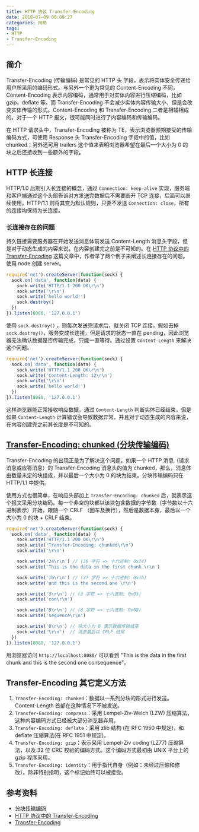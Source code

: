 ```yaml
---
title: HTTP 协议 Transfer-Encoding
date: 2018-07-09 00:08:27
categories: 网络
tags:
- HTTP
- Transfer-Encoding  
---
```


## 简介

Transfer-Encoding (传输编码) 是常见的 HTTP 头 字段，表示将实体安全传递给用户所采用的编码形式。与另外一个更为常见的 Content-Encoding 不同，Content-Encoding 表示内容编码，通常用于对实体内容进行压缩编码，比如 gzip，deflate 等。而 Transfer-Encoding 不会减少实体内容传输大小，但是会改变实体传输的形式。Content-Encoding 和 Transfer-Encoding 二者是相辅相成的，对于一个 HTTP 报文，很可能同时进行了内容编码和传输编码。

在 HTTP 请求头中，Transfer-Encoding 被称为 TE，表示浏览器预期接受的传输编码方式，可使用 Response 头 Transfer-Encoding 字段中的值，比如 chunked；另外还可用 trailers 这个值来表明浏览器希望在最后一个大小为 0 的块之后还接收到一些额外的字段。

<!--more-->

## HTTP 长连接

HTTP/1.0 后期引入长连接的概念，通过 `Connection: keep-alive` 实现，服务端和客户端通过这个头部告诉对方发送完数据后不需要断开 TCP 连接，后面可以继续使用。HTTP/1.1 则将其变为默认规则，只要不发送 `Connection: close`，所有的连接均保持为长连接。

### 长连接存在的问题

持久链接需要服务器在开始发送消息体前发送 Content-Length 消息头字段，但是对于动态生成的内容来说，在内容创建完之前是不可知的。在 [HTTP 协议中的 Transfer-Encoding](https://imququ.com/post/transfer-encoding-header-in-http.html) 这篇文章中，作者举了两个例子来阐述长连接存在的问题。使用 node 创建 server。

```javascript
require('net').createServer(function(sock) {
  sock.on('data', function(data) {
    sock.write('HTTP/1.1 200 OK\r\n')
    sock.write('\r\n')
    sock.write('hello world!')
    sock.destroy()
  })
}).listen(8080, '127.0.0.1')
```

使用 `sock.destroy()` ，则每次发送完请求后，就关闭 TCP 连接，假如去掉 `sock.destroy()`，服务变成长连接，但是请求的状态一直在 pending，因此浏览器无法确认数据是否传输完成，只能一直等待。通过设置 `Content-Length` 来解决这个问题。

```javascript
require('net').createServer(function(sock) {
  sock.on('data', function(data) {
    sock.write('HTTP/1.1 200 OK\r\n')
    sock.write('Content-Length: 12\r\n')
    sock.write('\r\n')
    sock.write('hello world!')
  })
}).listen(8080, '127.0.0.1')
```

这样浏览器能正常接收响应数据，通过 `Content-Length` 判断实体已经结束，但是如果 `Content-Length` 计算错误会导致数据异常，并且对于动态生成的内容来说，在内容创建完之前其长度是不可知的。

## [Transfer-Encoding: chunked (分块传输编码)](https://zh.wikipedia.org/wiki/%E5%88%86%E5%9D%97%E4%BC%A0%E8%BE%93%E7%BC%96%E7%A0%81)

Transfer-Encoding 的出现正是为了解决这个问题。如果一个 HTTP 消息（请求消息或应答消息）的 Transfer-Encoding 消息头的值为 chunked，那么，消息体由数量未定的块组成，并以最后一个大小为 0 的块为结束。分块传输编码只在 HTTP/1.1 中提供。

使用方式也很简单，在响应头部加上 `Transfer-Encoding: chunked` 后，就表示这个报文采用分块编码。每一个非空的块都以该块包含数据的字节数（字节数以十六进制表示）开始，跟随一个 CRLF （回车及换行），然后是数据本身，最后以一个大小为 0 的块 + CRLF 结束。

```javascript
require('net').createServer(function(sock) {
  sock.on('data', function(data) {
    sock.write('HTTP/1.1 200 OK\r\n')
    sock.write('Transfer-Encoding: chunked\r\n')
    sock.write('\r\n')

    sock.write('24\r\n') // (36 字符 => 十六进制: 0x24)
    sock.write('This is the data in the first chunk \r\n')

    sock.write('1b\r\n') // (27 字符 => 十六进制: 0x1b)
    sock.write('and this is the second one \r\n')

    sock.write('3\r\n') // (3 字符 => 十六进制: 0x03)
    sock.write('con\r\n')

    sock.write('8\r\n') // (8 字符 => 十六进制: 0x08)
    sock.write('sequence\r\n')

    sock.write('0\r\n') // 块大小为 0 表示数据传输结束
    sock.write('\r\n')  // 消息最后以 CRLF 结尾
  })
}).listen(8080, '127.0.0.1')
```
用浏览器访问 `http://localhost:8080/` 可以看到 "This is the data in the first chunk and this is the second one consequence"。

## Transfer-Encoding 其它定义方法

1. `Transfer-Encoding: chunked`：数据以一系列分块的形式进行发送。 Content-Length 首部在这种情况下不被发送。
2. `Transfer-Encoding: compress`：采用 Lempel-Ziv-Welch (LZW) 压缩算法，这种内容编码方式已经被大部分浏览器弃用。
3. `Transfer-Encoding: deflate`：采用 zlib 结构 (在 RFC 1950 中规定)，和 deflate 压缩算法(在 RFC 1951 中规定)。
4. `Transfer-Encoding: gzip`：表示采用 Lempel-Ziv coding (LZ77) 压缩算法，以及 32 位 CRC 校验的编码方式。这个编码方式最初由 UNIX 平台上的 gzip 程序采用。
5. `Transfer-Encoding: identity`：用于指代自身（例如：未经过压缩和修改）。除非特别指明，这个标记始终可以被接受。
 
## 参考资料

- [分块传输编码](https://zh.wikipedia.org/wiki/%E5%88%86%E5%9D%97%E4%BC%A0%E8%BE%93%E7%BC%96%E7%A0%81)
- [HTTP 协议中的 Transfer-Encoding](https://imququ.com/post/transfer-encoding-header-in-http.html)
- [Transfer-Encoding](https://developer.mozilla.org/zh-CN/docs/Web/HTTP/Headers/Transfer-Encoding)